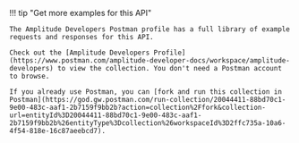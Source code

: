 !!! tip "Get more examples for this API"
    
    The Amplitude Developers Postman profile has a full library of example requests and responses for this API.

    Check out the [Amplitude Developers Profile](https://www.postman.com/amplitude-developer-docs/workspace/amplitude-developers) to view the collection. You don't need a Postman account to browse.

    If you already use Postman, you can [fork and run this collection in Postman](https://god.gw.postman.com/run-collection/20044411-88bd70c1-9e00-483c-aaf1-2b7159f9bb2b?action=collection%2Ffork&collection-url=entityId%3D20044411-88bd70c1-9e00-483c-aaf1-2b7159f9bb2b%26entityType%3Dcollection%26workspaceId%3D2ffc735a-10a6-4f54-818e-16c87aeebcd7).